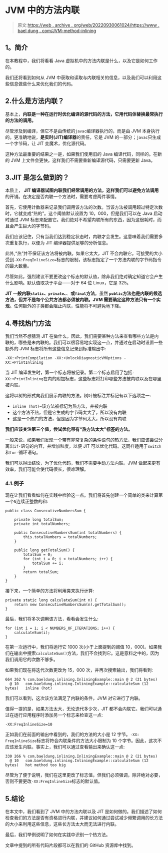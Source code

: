 # JVM 中的方法内联

> 原文:[https://web . archive . org/web/20220930061024/https://www . bael dung . com/JVM-method-inlining](https://web.archive.org/web/20220930061024/https://www.baeldung.com/jvm-method-inlining)

## **1。简介**

在本教程中，我们将看看 Java 虚拟机中的方法内联是什么，以及它是如何工作的。

我们还将看到如何从 JVM 中获取和读取与内联相关的信息，以及我们可以利用这些信息做些什么来优化我们的代码。

## 2.什么是方法内联？

基本上，**内联是一种在运行时优化编译的源代码的方法，它用代码体替换最常执行的方法的调用。**

尽管涉及到编译，但它不是由传统的`javac`编译器执行的，而是由 JVM 本身执行的。更准确地说，**是实时(JIT)编译器**的责任，它是 JVM 的一部分；`javac`只生成一个字节码，让 JIT 变魔术，优化源代码。

这种方法最重要的结果之一是，如果我们使用旧的 Java 编译代码，同样的。在新的 JVM 上文件会更快。这样我们不需要重新编译源代码，只需要更新 Java。

## 3.JIT 是怎么做到的？

本质上， **JIT 编译器试图内联我们经常调用的方法，这样我们可以避免方法调用**的开销。在决定是否内联一个方法时，需要考虑两件事情。

首先，它使用计数器来记录我们调用该方法的次数。当该方法被调用超过特定次数时，它就变成“热的”。这个阈值默认设置为 10，000，但是我们可以在 Java 启动时通过 JVM 标志来配置它。我们绝对不希望内联所有的东西，因为这很耗时，而且会产生巨大的字节码。

我们应该记住，只有当我们达到稳定状态时，内联才会发生。这意味着我们需要多次重复执行，以便为 JIT 编译器提供足够的分析信息。

此外,“热”并不保证该方法将被内联。如果它太大，JIT 不会内联它。可接受的大小受到`-XX:FreqInlineSize=`标志的限制，该标志指定了一个方法内联的字节码指令的最大数量。

尽管如此，强烈建议不要更改这个标志的默认值，除非我们绝对确定知道它会产生什么影响。默认值取决于平台——对于 64 位 Linux，它是 325。

**JIT 一般内联`static`、`private`、**、**或`final`方法**。虽然 **`public`方法也是内联的候选方法，但并不是每个公共方法都必须被内联。JVM 需要确定这种方法只有一个实现**。任何额外的子类都会阻止内联，性能将不可避免地下降。

## 4.寻找热门方法

我们当然不想猜测 JIT 在做什么。因此，我们需要某种方法来查看哪些方法是内联的，哪些是未内联的。我们可以很容易地实现这一点，并通过在启动时设置一些额外的 JVM 标志将所有这些信息记录到标准输出中:

```
-XX:+PrintCompilation -XX:+UnlockDiagnosticVMOptions -XX:+PrintInlining
```

当 JIT 编译发生时，第一个标志将被记录。第二个标志启用了包括`-XX:+PrintInlining`在内的附加标志，这些标志将打印哪些方法被内联以及在哪里被内联。

这将以树的形式向我们展示内联的方法。树叶被标注并标记有以下选项之一:

*   `inline (hot)`–该方法被标记为热方法，并被内联
*   这个方法不热，但是它生成的字节码太大了，所以没有内联
*   这是一个热门的方法，但是因为字节码太大，所以没有内联

**我们应该关注第三个值，尝试优化带有“热方法太大”标签的方法。**

一般来说，如果我们发现一个带有非常复杂的条件语句的热方法，我们应该尝试分离出`if-`语句的内容，并增加粒度，以便 JIT 可以优化代码。这同样适用于`switch`和`for-`循环语句。

我们可以得出结论，为了优化代码，我们不需要手动方法内联。JVM 做起来更有效率，我们可能会使代码很长，很难理解。

### 4.1.例子

现在让我们看看如何在实践中检验这一点。我们将首先创建一个简单的类来计算第一个`N`连续正整数的和:

```
public class ConsecutiveNumbersSum {

    private long totalSum;
    private int totalNumbers;

    public ConsecutiveNumbersSum(int totalNumbers) {
        this.totalNumbers = totalNumbers;
    }

    public long getTotalSum() {
        totalSum = 0;
        for (int i = 0; i < totalNumbers; i++) {
            totalSum += i;
        }
        return totalSum;
    }
}
```

接下来，一个简单的方法将利用类来执行计算:

```
private static long calculateSum(int n) {
    return new ConsecutiveNumbersSum(n).getTotalSum();
}
```

最后，我们将多次调用该方法，看看会发生什么:

```
for (int i = 1; i < NUMBERS_OF_ITERATIONS; i++) {
    calculateSum(i);
}
```

在第一次运行中，我们将运行它 1000 次(小于上面提到的阈值 10，000)。如果我们在输出中搜索`calculateSum()`方法，我们不会找到它。这是意料之中的，因为我们调用它的次数不够多。

如果我们现在将迭代次数更改为 15，000 次，并再次搜索输出，我们将看到:

```
664 262 % com.baeldung.inlining.InliningExample::main @ 2 (21 bytes)
  @ 10   com.baeldung.inlining.InliningExample::calculateSum (12 bytes)   inline (hot)
```

我们可以看到，这次该方法满足了内联的条件，JVM 对它进行了内联。

值得一提的是，如果方法太大，无论迭代多少次，JIT 都不会内联它。我们可以通过在运行应用程序时添加另一个标志来检查这一点:

```
-XX:FreqInlineSize=10
```

正如我们在前面的输出中看到的，我们的方法的大小是 12 字节。`-XX:` `FreqInlineSize`标志将符合内联条件的方法大小限制为 10 个字节。因此，这次不应该发生内联。事实上，我们可以通过查看输出来确认这一点:

```
330 266 % com.baeldung.inlining.InliningExample::main @ 2 (21 bytes)
  @ 10   com.baeldung.inlining.InliningExample::calculateSum (12 bytes)   hot method too big
```

尽管为了便于说明，我们在这里更改了标志值，但我们必须强调，除非绝对必要，否则不要更改`-XX:FreqInlineSize`标志的默认值。

## 5.结论

在本文中，我们看到了 JVM 中的方法内联以及 JIT 是如何做的。我们描述了如何检查我们的方法是否有资格进行内联，并建议如何通过尝试减少频繁调用的长方法的大小来利用这些信息，这些长方法太大而无法进行内联。

最后，我们举例说明了如何在实践中识别一个热方法。

文章中提到的所有代码片段都可以在我们的 GitHub 资源库中找到。